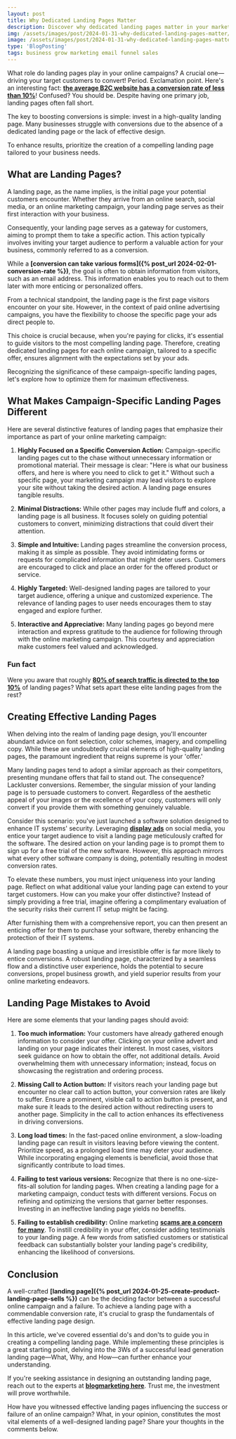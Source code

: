 ```yaml
---
layout: post
title: Why Dedicated Landing Pages Matter
description: Discover why dedicated landing pages matter in your marketing strategy. Explore the benefits of creating specialized pages for your campaigns to boost conversions and enhance user experience. Learn how targeted landing pages can make a significant impact on your online success. 
img: /assets/images/post/2024-01-31-why-dedicated-landing-pages-matter/why-dedicated-landing-pages-matter.png
image: /assets/images/post/2024-01-31-why-dedicated-landing-pages-matter/why-dedicated-landing-pages-matter.png
type: 'BlogPosting'
tags: business grow marketing email funnel sales
---
```




What role do landing pages play in your online campaigns? A crucial one—driving your target customers to convert! Period. Exclamation point. Here's an interesting fact: **[the average B2C website has a conversion rate of less than 10%](https://blog.kissmetrics.com/landing-page-flaws/)**! Confused? You should be. Despite having one primary job, landing pages often fall short. 

The key to boosting conversions is simple: invest in a high-quality landing page. Many businesses struggle with conversions due to the absence of a dedicated landing page or the lack of effective design. 

To enhance results, prioritize the creation of a compelling landing page tailored to your business needs.

## What are Landing Pages?
A landing page, as the name implies, is the initial page your potential customers encounter. Whether they arrive from an online search, social media, or an online marketing campaign, your landing page serves as their first interaction with your business.

Consequently, your landing page serves as a gateway for customers, aiming to prompt them to take a specific action. This action typically involves inviting your target audience to perform a valuable action for your business, commonly referred to as a conversion.

While a **[conversion can take various forms]({% post_url 2024-02-01-conversion-rate %})**, the goal is often to obtain information from visitors, such as an email address. This information enables you to reach out to them later with more enticing or personalized offers.

From a technical standpoint, the landing page is the first page visitors encounter on your site. However, in the context of paid online advertising campaigns, you have the flexibility to choose the specific page your ads direct people to.

This choice is crucial because, when you're paying for clicks, it's essential to guide visitors to the most compelling landing page. Therefore, creating dedicated landing pages for each online campaign, tailored to a specific offer, ensures alignment with the expectations set by your ads.

Recognizing the significance of these campaign-specific landing pages, let's explore how to optimize them for maximum effectiveness.

## What Makes Campaign-Specific Landing Pages Different
Here are several distinctive features of landing pages that emphasize their importance as part of your online marketing campaign:

1. **Highly Focused on a Specific Conversion Action:**
   Campaign-specific landing pages cut to the chase without unnecessary information or promotional material. Their message is clear: "Here is what our business offers, and here is where you need to click to get it." Without such a specific page, your marketing campaign may lead visitors to explore your site without taking the desired action. A landing page ensures tangible results.

2. **Minimal Distractions:**
   While other pages may include fluff and colors, a landing page is all business. It focuses solely on guiding potential customers to convert, minimizing distractions that could divert their attention.

3. **Simple and Intuitive:**
   Landing pages streamline the conversion process, making it as simple as possible. They avoid intimidating forms or requests for complicated information that might deter users. Customers are encouraged to click and place an order for the offered product or service.

4. **Highly Targeted:**
   Well-designed landing pages are tailored to your target audience, offering a unique and customized experience. The relevance of landing pages to user needs encourages them to stay engaged and explore further.

5. **Interactive and Appreciative:**
   Many landing pages go beyond mere interaction and express gratitude to the audience for following through with the online marketing campaign. This courtesy and appreciation make customers feel valued and acknowledged.

### Fun fact
Were you aware that roughly **[80% of search traffic is directed to the top 10%](http://searchengineland.com/)** of landing pages? What sets apart these elite landing pages from the rest?

## Creating Effective Landing Pages
When delving into the realm of landing page design, you'll encounter abundant advice on font selection, color schemes, imagery, and compelling copy. While these are undoubtedly crucial elements of high-quality landing pages, the paramount ingredient that reigns supreme is your 'offer.'

Many landing pages tend to adopt a similar approach as their competitors, presenting mundane offers that fail to stand out. The consequence? Lackluster conversions. Remember, the singular mission of your landing page is to persuade customers to convert. Regardless of the aesthetic appeal of your images or the excellence of your copy, customers will only convert if you provide them with something genuinely valuable.

Consider this scenario: you've just launched a software solution designed to enhance IT systems' security. Leveraging **[display ads](https://www.bannersnack.com/blog/banner-advertising-basics/)** on social media, you entice your target audience to visit a landing page meticulously crafted for the software. The desired action on your landing page is to prompt them to sign up for a free trial of the new software. However, this approach mirrors what every other software company is doing, potentially resulting in modest conversion rates.

To elevate these numbers, you must inject uniqueness into your landing page. Reflect on what additional value your landing page can extend to your target customers. How can you make your offer distinctive? Instead of simply providing a free trial, imagine offering a complimentary evaluation of the security risks their current IT setup might be facing.

After furnishing them with a comprehensive report, you can then present an enticing offer for them to purchase your software, thereby enhancing the protection of their IT systems.

A landing page boasting a unique and irresistible offer is far more likely to entice conversions. A robust landing page, characterized by a seamless flow and a distinctive user experience, holds the potential to secure conversions, propel business growth, and yield superior results from your online marketing endeavors.

## Landing Page Mistakes to Avoid
Here are some elements that your landing pages should avoid:

1. **Too much information:**
   Your customers have already gathered enough information to consider your offer. Clicking on your online advert and landing on your page indicates their interest. In most cases, visitors seek guidance on how to obtain the offer, not additional details. Avoid overwhelming them with unnecessary information; instead, focus on showcasing the registration and ordering process.

2. **Missing Call to Action button:**
   If visitors reach your landing page but encounter no clear call to action button, your conversion rates are likely to suffer. Ensure a prominent, visible call to action button is present, and make sure it leads to the desired action without redirecting users to another page. Simplicity in the call to action enhances its effectiveness in driving conversions.

3. **Long load times:**
   In the fast-paced online environment, a slow-loading landing page can result in visitors leaving before viewing the content. Prioritize speed, as a prolonged load time may deter your audience. While incorporating engaging elements is beneficial, avoid those that significantly contribute to load times.

4. **Failing to test various versions:**
   Recognize that there is no one-size-fits-all solution for landing pages. When creating a landing page for a marketing campaign, conduct tests with different versions. Focus on refining and optimizing the versions that garner better responses. Investing in an ineffective landing page yields no benefits.

5. **Failing to establish credibility:**
   Online marketing **[scams are a concern for many](https://www.crowdreviews.com/blog/increase-customer-trust-landing-pages/)**. To instill credibility in your offer, consider adding testimonials to your landing page. A few words from satisfied customers or statistical feedback can substantially bolster your landing page's credibility, enhancing the likelihood of conversions.

## Conclusion
A well-crafted **[landing page]({% post_url 2024-01-25-create-product-landing-page-sells %})** can be the deciding factor between a successful online campaign and a failure. To achieve a landing page with a commendable conversion rate, it's crucial to grasp the fundamentals of effective landing page design.

In this article, we've covered essential do's and don'ts to guide you in creating a compelling landing page. While implementing these principles is a great starting point, delving into the 3Ws of a successful lead generation landing page—What, Why, and How—can further enhance your understanding.

If you're seeking assistance in designing an outstanding landing page, reach out to the experts at **[blogmarketing here](https://www.fiverr.com/officialtrento/design-redesign-develop-a-business-website-with-html-css)**. Trust me, the investment will prove worthwhile.

How have you witnessed effective landing pages influencing the success or failure of an online campaign? What, in your opinion, constitutes the most vital elements of a well-designed landing page? Share your thoughts in the comments below.



